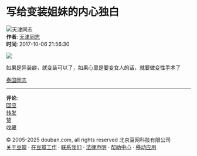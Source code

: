 # 写给变装姐妹的内心独白

![天津同志](https://img2.doubanio.com/icon/u160133123-1.jpg)  
**作者**: [天津同志](https://www.douban.com/people/160133123/)  
**时间**: 2017-10-06 21:56:30  

![](https://img9.doubanio.com/view/note/large/public/p45795335.jpg)

如果是异装癖，就变装可以了，如果心里是要变女人的话，就要做变性手术了  

[泰国同志](https://www.douban.com/note/tags/%E6%B3%B0%E5%9B%BD%E5%90%8C%E5%BF%97?people=160133123&all=1)

---

**评论**:  
[回应](https://www.douban.com/note/640027378/#sep)  
[转发](https://www.douban.com/note/640027378/?type=rec#sep)  
[赞](https://www.douban.com/note/640027378/?type=like#sep)  
[收藏](https://www.douban.com/note/640027378/?type=collect#sep)  

© 2005-2025 douban.com, all rights reserved 北京豆网科技有限公司  
[关于豆瓣](https://www.douban.com/about) · [在豆瓣工作](https://www.douban.com/jobs) · [联系我们](https://www.douban.com/about?topic=contactus) · [法律声明](https://www.douban.com/about/legal) · [帮助中心](https://help.douban.com/) · [移动应用](https://www.douban.com/doubanapp/)
<!-- tcd_original_link https://m.douban.com/note/640027378/ -->
